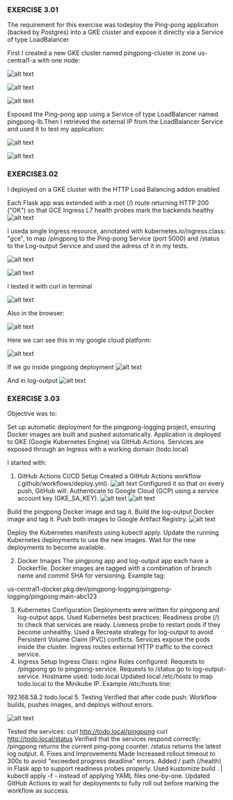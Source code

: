 
### EXERCISE 3.01

The requirement for this exercise was todeploy the Ping-pong application (backed by Postgres) into a GKE cluster and expose it directly via a Service of type LoadBalancer

First I created a new GKE cluster named pingpong-cluster in zone us-central1-a with one node:

![alt text](images/image.png)


![alt text](images/image-1.png)

![alt text](images/image-2.png)

Exposed the Ping-pong app using a Service of type LoadBalancer named pingpong-lb.Then I retrieved the external IP from the LoadBalancer Service and used it to test my application:


![alt text](images/image-3.png)

![alt text](images/image-4.png)



### EXERCISE3.02

I deployed on a GKE cluster with the HTTP Load Balancing addon enabled

Each Flask app was extended with a root (/) route returning HTTP 200 (“OK”) so that GCE Ingress L7 health probes mark the backends healthy
![alt text](images/image-11.png)

I useda single Ingress resource, annotated with kubernetes.io/ingress.class: "gce", to map /pingpong to the Ping-pong Service (port 5000) and /status to the Log-output Service and used the adress of it in my tests.

![alt text](images/image-12.png)

![alt text](images/image-5.png)

I tested it with curl in terminal

![alt text](images/image-6.png)

Also in the browser:

![alt text](images/image-7.png)

Here we can see this in my google cloud platform: 

![alt text](images.image-8.png)


If we go inside pingpong deployment 
![alt text](images/image-9.png)

And in log-output
![alt text](images/image-10.png)



### EXERCISE 3.03


Objective was to:

Set up automatic deployment for the pingpong-logging project, ensuring
Docker images are built and pushed automatically.
Application is deployed to GKE (Google Kubernetes Engine) via GitHub Actions.
Services are exposed through an Ingress with a working domain (todo.local)

I started with:

1. GitHub Actions CI/CD Setup
Created a GitHub Actions workflow (.github/workflows/deploy.yml).
![alt text](images/image-17.png)
Configured it so that on every push, GitHub will:
Authenticate to Google Cloud (GCP) using a service account key (GKE_SA_KEY).
![alt text](images/image-13.png)
![alt text](images/image-14.png)

Build the pingpong Docker image and tag it.
Build the log-output Docker image and tag it.
Push both images to Google Artifact Registry.
![alt text](images/image-15.png)

Deploy the Kubernetes manifests using kubectl apply.
Update the running Kubernetes deployments to use the new images.
Wait for the new deployments to become available.

2. Docker Images
The pingpong app and log-output app each have a Dockerfile.
Docker images are tagged with a combination of branch name and commit SHA for versioning.
Example tag:

us-central1-docker.pkg.dev/pingpong-logging/pingpong-logging/pingpong:main-abc123

3. Kubernetes Configuration
Deployments were written for pingpong and log-output apps.
Used Kubernetes best practices:
Readiness probe (/) to check that services are ready.
Liveness probe to restart pods if they become unhealthy.
Used a Recreate strategy for log-output to avoid Persistent Volume Claim (PVC) conflicts.
Services expose the pods inside the cluster.
Ingress routes external HTTP traffic to the correct service.
4. Ingress Setup
Ingress Class: nginx
Rules configured:
Requests to /pingpong go to pingpong-service.
Requests to /status go to log-output-service.
Hostname used: todo.local
Updated local /etc/hosts to map todo.local to the Minikube IP.
Example /etc/hosts line:

192.168.58.2   todo.local
5. Testing
Verified that after code push:
Workflow builds, pushes images, and deploys without errors.

![alt text](images/image-16.png)

Tested the services:
curl http://todo.local/pingpong
curl http://todo.local/status
Verified that the services respond correctly:
/pingpong returns the current ping-pong counter.
/status returns the latest log output.
6. Fixes and Improvements Made
Increased rollout timeout to 300s to avoid "exceeded progress deadline" errors.
Added / path (/health) in Flask app to support readiness probes properly.
Used kustomize build . | kubectl apply -f - instead of applying YAML files one-by-one.
Updated GitHub Actions to wait for deployments to fully roll out before marking the workflow as success.

